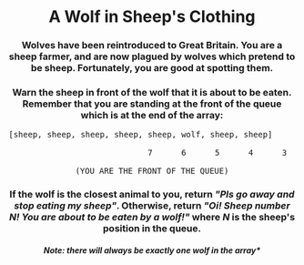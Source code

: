 <div align = 'center'>

# A Wolf in Sheep's Clothing

</div>

<div align = 'center'>

<h3>Wolves have been reintroduced to Great Britain. You are a sheep farmer, and are now plagued by wolves which pretend to be sheep. Fortunately, you are good at spotting them.</h3>

<h3>Warn the sheep in front of the wolf that it is about to be eaten. Remember that you are standing at the front of the queue which is at the end of the array:</h3>

<pre>
[sheep, sheep, sheep, sheep, sheep, wolf, sheep, sheep]     
<div align = 'left'> 
                             7      6      5      4      3            2      1
</div>
(YOU ARE THE FRONT OF THE QUEUE)
</pre>

<h3>If the wolf is the closest animal to you, return <em>"Pls go away and stop eating my sheep"</em>. Otherwise, return <em>"Oi! Sheep number N! You are about to be eaten by a wolf!"</em> where <em>N</em> is the sheep's position in the queue.</h3>

<h4><em>Note: there will always be exactly one wolf in the array*</em></h4>

</div>
